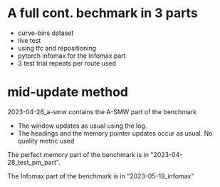 # A full cont. bechmark in 3 parts
 - curve-bins dataset
 - live test
 - using tfc and repositioning
 - pytorch infomax for the Infomax part
 - 3 test trial repeats per route used

# mid-update method
2023-04-26_a-smw contains the A-SMW part of the benchmark
 - The window updates as usual using the log.
 - The headings and the memory pointer updates occur as usual. No quality metric used

The perfect memory part of the benchmark is in "2023-04-28_test_pm_part".

The Infomax part of the benchmark is in "2023-05-19_infomax"